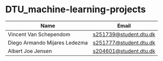 # DTU_machine-learning-projects

| Name                          | Email                  |
| ----------------------------- | ---------------------- |
| Vincent Van Schependom        | s251739@student.dtu.dk |
| Diego Armando Mijares Ledezma | s251777@student.dtu.dk |
| Albert Joe Jensen             | s204601@student.dtu.dk |
